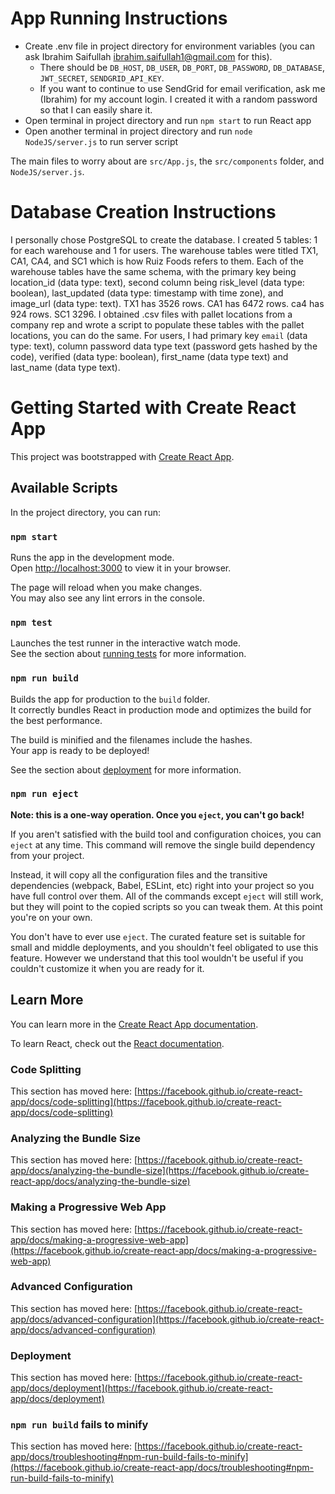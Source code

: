 # App Running Instructions
- Create .env file in project directory for environment variables (you can ask Ibrahim Saifullah ibrahim.saifullah1@gmail.com for this).
  - There should be `DB_HOST`, `DB_USER`, `DB_PORT`, `DB_PASSWORD`, `DB_DATABASE`, `JWT_SECRET`, `SENDGRID_API_KEY`.
  - If you want to continue to use SendGrid for email verification, ask me (Ibrahim) for my account login. I created it with a random password so that I can easily share it.
- Open terminal in project directory and run `npm start` to run React app
- Open another terminal in project directory and run `node NodeJS/server.js` to run server script

The main files to worry about are `src/App.js`, the `src/components` folder, and `NodeJS/server.js`.

# Database Creation Instructions
I personally chose PostgreSQL to create the database. I created 5 tables: 1 for each warehouse and 1 for users. The warehouse tables were titled TX1, CA1, CA4, and SC1 which is how Ruiz Foods refers to them. Each of the warehouse tables have the same schema, with the primary key being location_id (data type: text), second column being risk_level (data type: boolean), last_updated (data type: timestamp with time zone), and image_url (data type: text). TX1 has 3526 rows. CA1 has 6472 rows. ca4 has 924 rows. SC1 3296. I obtained .csv files with pallet locations from a company rep and wrote a script to populate these tables with the pallet locations, you can do the same. For users, I had primary key `email` (data type: text), column password data type text (password gets hashed by the code), verified (data type: boolean), first_name (data type text) and last_name (data type text). 


# Getting Started with Create React App

This project was bootstrapped with [Create React App](https://github.com/facebook/create-react-app).

## Available Scripts

In the project directory, you can run:

### `npm start`

Runs the app in the development mode.\
Open [http://localhost:3000](http://localhost:3000) to view it in your browser.

The page will reload when you make changes.\
You may also see any lint errors in the console.

### `npm test`

Launches the test runner in the interactive watch mode.\
See the section about [running tests](https://facebook.github.io/create-react-app/docs/running-tests) for more information.

### `npm run build`

Builds the app for production to the `build` folder.\
It correctly bundles React in production mode and optimizes the build for the best performance.

The build is minified and the filenames include the hashes.\
Your app is ready to be deployed!

See the section about [deployment](https://facebook.github.io/create-react-app/docs/deployment) for more information.

### `npm run eject`

**Note: this is a one-way operation. Once you `eject`, you can't go back!**

If you aren't satisfied with the build tool and configuration choices, you can `eject` at any time. This command will remove the single build dependency from your project.

Instead, it will copy all the configuration files and the transitive dependencies (webpack, Babel, ESLint, etc) right into your project so you have full control over them. All of the commands except `eject` will still work, but they will point to the copied scripts so you can tweak them. At this point you're on your own.

You don't have to ever use `eject`. The curated feature set is suitable for small and middle deployments, and you shouldn't feel obligated to use this feature. However we understand that this tool wouldn't be useful if you couldn't customize it when you are ready for it.

## Learn More

You can learn more in the [Create React App documentation](https://facebook.github.io/create-react-app/docs/getting-started).

To learn React, check out the [React documentation](https://reactjs.org/).

### Code Splitting

This section has moved here: [https://facebook.github.io/create-react-app/docs/code-splitting](https://facebook.github.io/create-react-app/docs/code-splitting)

### Analyzing the Bundle Size

This section has moved here: [https://facebook.github.io/create-react-app/docs/analyzing-the-bundle-size](https://facebook.github.io/create-react-app/docs/analyzing-the-bundle-size)

### Making a Progressive Web App

This section has moved here: [https://facebook.github.io/create-react-app/docs/making-a-progressive-web-app](https://facebook.github.io/create-react-app/docs/making-a-progressive-web-app)

### Advanced Configuration

This section has moved here: [https://facebook.github.io/create-react-app/docs/advanced-configuration](https://facebook.github.io/create-react-app/docs/advanced-configuration)

### Deployment

This section has moved here: [https://facebook.github.io/create-react-app/docs/deployment](https://facebook.github.io/create-react-app/docs/deployment)

### `npm run build` fails to minify

This section has moved here: [https://facebook.github.io/create-react-app/docs/troubleshooting#npm-run-build-fails-to-minify](https://facebook.github.io/create-react-app/docs/troubleshooting#npm-run-build-fails-to-minify)
